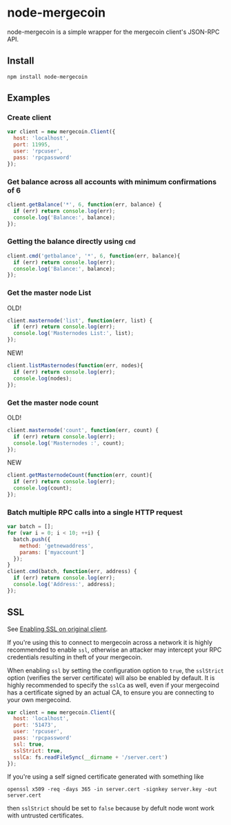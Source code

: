 # node-mergecoin

node-mergecoin is a simple wrapper for the mergecoin client's JSON-RPC API.
## Install

`npm install node-mergecoin`

## Examples

### Create client
```js
var client = new mergecoin.Client({
  host: 'localhost',
  port: 11995,
  user: 'rpcuser',
  pass: 'rpcpassword'
});
```

### Get balance across all accounts with minimum confirmations of 6
```js
client.getBalance('*', 6, function(err, balance) {
  if (err) return console.log(err);
  console.log('Balance:', balance);
});
```

### Getting the balance directly using `cmd`
```js
client.cmd('getbalance', '*', 6, function(err, balance){
  if (err) return console.log(err);
  console.log('Balance:', balance);
});
```

### Get the master node List

OLD!
```js
client.masternode('list', function(err, list) {
  if (err) return console.log(err);
  console.log('Masternodes List:', list);
});
```

NEW!
```js
client.listMasternodes(function(err, nodes){
  if (err) return console.log(err);
  console.log(nodes);
});
```

### Get the master node count

OLD!
```js
client.masternode('count', function(err, count) {
  if (err) return console.log(err);
  console.log('Masternodes :', count);
});
```

NEW
```js
client.getMasternodeCount(function(err, count){
  if (err) return console.log(err);
  console.log(count);
});
```

### Batch multiple RPC calls into a single HTTP request

```js
var batch = [];
for (var i = 0; i < 10; ++i) {
  batch.push({
    method: 'getnewaddress',
    params: ['myaccount']
  });
}
client.cmd(batch, function(err, address) {
  if (err) return console.log(err);
  console.log('Address:', address);
});
```

## SSL
See [Enabling SSL on original client](https://en.bitcoin.it/wiki/Enabling_SSL_on_original_client_daemon).

If you're using this to connect to mergecoin across a network it is highly
recommended to enable `ssl`, otherwise an attacker may intercept your RPC credentials
resulting in theft of your mergecoin.

When enabling `ssl` by setting the configuration option to `true`, the `sslStrict`
option (verifies the server certificate) will also be enabled by default. It is
highly recommended to specify the `sslCa` as well, even if your mergecoind has
a certificate signed by an actual CA, to ensure you are connecting
to your own mergecoind.

```js
var client = new mergecoin.Client({
  host: 'localhost',
  port: '51473',
  user: 'rpcuser',
  pass: 'rpcpassword'
  ssl: true,
  sslStrict: true,
  sslCa: fs.readFileSync(__dirname + '/server.cert')
});
```

If you're using a self signed certificate generated with something like 

`openssl x509 -req -days 365 -in server.cert -signkey server.key -out server.cert`

then `sslStrict` should be set to `false` because by defult node wont work with 
untrusted certificates. 
